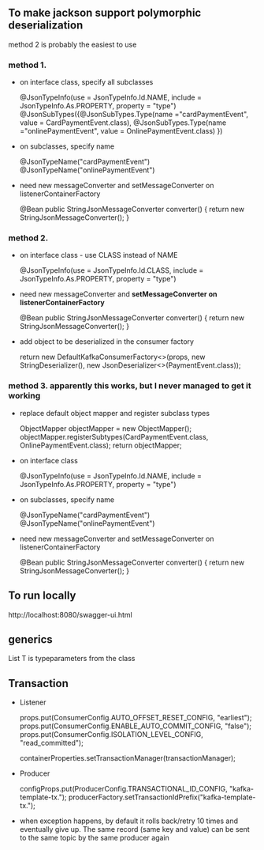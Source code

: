## To make jackson support polymorphic deserialization
  method 2 is probably the easiest to use

### method 1.

* on interface class, specify all subclasses 


    @JsonTypeInfo(use = JsonTypeInfo.Id.NAME, include = JsonTypeInfo.As.PROPERTY, property = "type")
    @JsonSubTypes({@JsonSubTypes.Type(name ="cardPaymentEvent", value = CardPaymentEvent.class),
            @JsonSubTypes.Type(name ="onlinePaymentEvent", value = OnlinePaymentEvent.class)
            })
        
* on subclasses, specify name


    @JsonTypeName("cardPaymentEvent")
    @JsonTypeName("onlinePaymentEvent")

* need new messageConverter and setMessageConverter on listenerContainerFactory


    @Bean
    public StringJsonMessageConverter converter() {
        return new StringJsonMessageConverter();
    }


### method 2. 

* on interface class - use CLASS instead of NAME


    @JsonTypeInfo(use = JsonTypeInfo.Id.CLASS, include = JsonTypeInfo.As.PROPERTY, property = "type")        
    
* need new messageConverter and **setMessageConverter on listenerContainerFactory**


    @Bean
    public StringJsonMessageConverter converter() {
        return new StringJsonMessageConverter();
    }    
    
* add object to be deserialized in the consumer factory


    return new DefaultKafkaConsumerFactory<>(props, new StringDeserializer(), new JsonDeserializer<>(PaymentEvent.class));    

### method 3. apparently this works, but I never managed to get it working

* replace default object mapper and register subclass types


    ObjectMapper objectMapper = new ObjectMapper();
    objectMapper.registerSubtypes(CardPaymentEvent.class, OnlinePaymentEvent.class);
    return objectMapper;
    
 * on interface class
 
     
    @JsonTypeInfo(use = JsonTypeInfo.Id.NAME, include = JsonTypeInfo.As.PROPERTY, property = "type")
        
 * on subclasses, specify name
 
 
    @JsonTypeName("cardPaymentEvent")
    @JsonTypeName("onlinePaymentEvent")
        
* need new messageConverter and setMessageConverter on listenerContainerFactory


    @Bean
    public StringJsonMessageConverter converter() {
        return new StringJsonMessageConverter();
    }        

## To run locally    
http://localhost:8080/swagger-ui.html    

## generics
List<T>
T is typeparameters from the class


## Transaction
* Listener
    
    
    props.put(ConsumerConfig.AUTO_OFFSET_RESET_CONFIG, "earliest");
    props.put(ConsumerConfig.ENABLE_AUTO_COMMIT_CONFIG, "false");
    props.put(ConsumerConfig.ISOLATION_LEVEL_CONFIG, "read_committed");

    containerProperties.setTransactionManager(transactionManager);
    
    
* Producer


    configProps.put(ProducerConfig.TRANSACTIONAL_ID_CONFIG, "kafka-template-tx.");
    producerFactory.setTransactionIdPrefix("kafka-template-tx.");
    
* when exception happens, by default it rolls back/retry 10 times and eventually give up.
  The same record (same key and value) can be sent to the same topic by the same producer again        